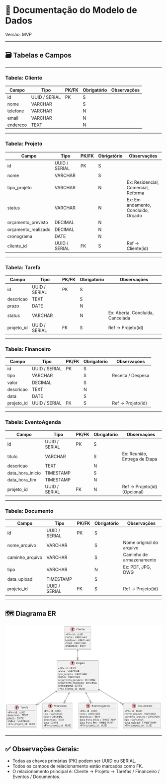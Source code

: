 
# 📑 Documentação do Modelo de Dados 

Versão: MVP

---

## 🗃️ Tabelas e Campos

---

### Tabela: Cliente

| Campo | Tipo | PK/FK | Obrigatório | Observações |
|---|---|---|---|---|
| id | UUID / SERIAL | PK | S |  |
| nome | VARCHAR |  | S |  |
| telefone | VARCHAR |  | N |  |
| email | VARCHAR |  | N |  |
| endereco | TEXT |  | N |  |

---

### Tabela: Projeto

| Campo | Tipo | PK/FK | Obrigatório | Observações |
|---|---|---|---|---|
| id | UUID / SERIAL | PK | S |  |
| nome | VARCHAR |  | S |  |
| tipo_projeto | VARCHAR |  | N | Ex: Residencial, Comercial, Reforma |
| status | VARCHAR |  | N | Ex: Em andamento, Concluído, Orçado |
| orçamento_previsto | DECIMAL |  | N |  |
| orçamento_realizado | DECIMAL |  | N |  |
| cronograma | DATE |  | N |  |
| cliente_id | UUID / SERIAL | FK | S | Ref → Cliente(id) |

---

### Tabela: Tarefa

| Campo | Tipo | PK/FK | Obrigatório | Observações |
|---|---|---|---|---|
| id | UUID / SERIAL | PK | S |  |
| descricao | TEXT |  | S |  |
| prazo | DATE |  | N |  |
| status | VARCHAR |  | N | Ex: Aberta, Concluída, Cancelada |
| projeto_id | UUID / SERIAL | FK | S | Ref → Projeto(id) |

---

### Tabela: Financeiro

| Campo | Tipo | PK/FK | Obrigatório | Observações |
|---|---|---|---|---|
| id | UUID / SERIAL | PK | S |  |
| tipo | VARCHAR |  | S | Receita / Despesa |
| valor | DECIMAL |  | S |  |
| descricao | TEXT |  | N |  |
| data | DATE |  | S |  |
| projeto_id | UUID / SERIAL | FK | S | Ref → Projeto(id) |

---

### Tabela: EventoAgenda

| Campo | Tipo | PK/FK | Obrigatório | Observações |
|---|---|---|---|---|
| id | UUID / SERIAL | PK | S |  |
| titulo | VARCHAR |  | S | Ex: Reunião, Entrega de Etapa |
| descricao | TEXT |  | N |  |
| data_hora_inicio | TIMESTAMP |  | S |  |
| data_hora_fim | TIMESTAMP |  | N |  |
| projeto_id | UUID / SERIAL | FK | N | Ref → Projeto(id) (Opcional) |

---

### Tabela: Documento

| Campo | Tipo | PK/FK | Obrigatório | Observações |
|---|---|---|---|---|
| id | UUID / SERIAL | PK | S |  |
| nome_arquivo | VARCHAR |  | S | Nome original do arquivo |
| caminho_arquivo | VARCHAR |  | S | Caminho de armazenamento |
| tipo | VARCHAR |  | N | Ex: PDF, JPG, DWG |
| data_upload | TIMESTAMP |  | S |  |
| projeto_id | UUID / SERIAL | FK | S | Ref → Projeto(id) |

---

## 🗺️ Diagrama ER
![Diagrama ER](./modelo_er.png)

---

## ✅ Observações Gerais:

- Todas as chaves primárias (PK) podem ser UUID ou SERIAL.
- Todos os campos de relacionamento estão marcados como FK.
- O relacionamento principal é: Cliente → Projeto → Tarefas / Financeiro / Eventos / Documentos.
